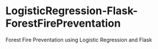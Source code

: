 # LogisticRegression-Flask-ForestFirePreventation
Forest Fire Preventation using Logistic Regression and Flask
